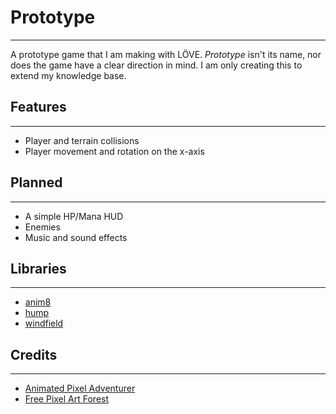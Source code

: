 # Prototype
-----------
A prototype game that I am making with LÖVE.
*Prototype* isn't its name, nor does the game have a clear direction in mind.
I am only creating this to extend my knowledge base.

## Features
-----------
- Player and terrain collisions
- Player movement and rotation on the x-axis

## Planned
----------
- A simple HP/Mana HUD
- Enemies
- Music and sound effects

## Libraries
------------
- [anim8](https://github.com/kikito/anim8)
- [hump](https://github.com/vrld/hump)
- [windfield](https://github.com/a327ex/windfield)

## Credits
----------
- [Animated Pixel Adventurer](https://rvros.itch.io/animated-pixel-hero)
- [Free Pixel Art Forest](https://edermunizz.itch.io/free-pixel-art-forest)
